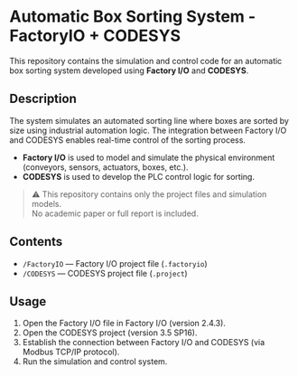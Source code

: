 # Automatic Box Sorting System - FactoryIO + CODESYS

This repository contains the simulation and control code for an automatic box sorting system developed using **Factory I/O** and **CODESYS**.

## Description

The system simulates an automated sorting line where boxes are sorted by size using industrial automation logic. The integration between Factory I/O and CODESYS enables real-time control of the sorting process.

- **Factory I/O** is used to model and simulate the physical environment (conveyors, sensors, actuators, boxes, etc.).
- **CODESYS** is used to develop the PLC control logic for sorting.

> ⚠ This repository contains only the project files and simulation models.  
> No academic paper or full report is included.

## Contents

- `/FactoryIO` — Factory I/O project file (`.factoryio`)
- `/CODESYS` — CODESYS project file (`.project`)

## Usage

1. Open the Factory I/O file in Factory I/O (version 2.4.3).
2. Open the CODESYS project (version 3.5 SP16).
3. Establish the connection between Factory I/O and CODESYS (via Modbus TCP/IP protocol).
4. Run the simulation and control system.

